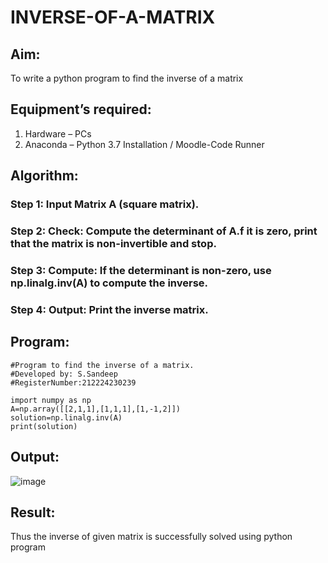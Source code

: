 # INVERSE-OF-A-MATRIX
## Aim:
To write a python program to find the inverse of a matrix
## Equipment’s required:
1. 	Hardware – PCs
2. 	Anaconda – Python 3.7 Installation / Moodle-Code Runner
## Algorithm:
### Step 1: Input Matrix A (square matrix).
### Step 2: Check: Compute the determinant of A.f it is zero, print that the matrix is non-invertible and stop.
### Step 3: Compute: If the determinant is non-zero, use np.linalg.inv(A) to compute the inverse.
### Step 4: Output: Print the inverse matrix.
## Program:
~~~
#Program to find the inverse of a matrix.
#Developed by: S.Sandeep
#RegisterNumber:212224230239

import numpy as np
A=np.array([[2,1,1],[1,1,1],[1,-1,2]])
solution=np.linalg.inv(A)
print(solution)
~~~
## Output:
![image](https://github.com/user-attachments/assets/c4beaab2-08aa-4f97-b0f1-72b002fe58f3)

## Result:
Thus the inverse of given matrix is successfully solved using python program

